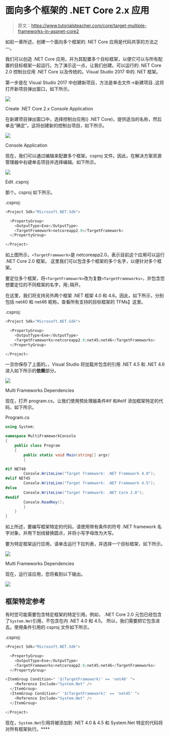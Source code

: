 # 面向多个框架的 .NET Core 2.x 应用

> 原文：<https://www.tutorialsteacher.com/core/target-multiple-frameworks-in-aspnet-core2>

如前一章所述，创建一个面向多个框架的. NET Core 应用是代码共享的方法之一。

我们可以创造 .NET Core 应用，并为其配置多个目标框架，以便它可以与所有配置的目标框架一起运行。为了演示这一点，让我们创建。可以运行的. NET Core 2.0 控制台应用 .NET Core 以及传统的。Visual Studio 2017 中的. NET 框架。

第一步是在 Visual Studio 2017 中创建新项目，方法是单击文件->新建项目..这将打开新项目弹出窗口，如下所示。

[![](img/4af71569caec9675f624910848988a02.png)](../../Content/images/core/core2-console-project.png)

Create .NET Core 2.x Console Application



在新建项目弹出窗口中，选择控制台应用() .NET Core)，提供适当的名称，然后单击“确定”。这将创建新的控制台项目，如下所示。

[![](img/91a9fa70d9c1b06d0025e98462a424fd.png)](../../Content/images/core/console-app.png)

Console Application



现在，我们可以通过编辑来配置多个框架。csproj 文件。因此，在解决方案资源管理器中右键单击项目并选择编辑<project-name>。如下所示。</project-name>

[![](img/5bbf00276c2b973b30e624e0a3b5a547.png)](../../Content/images/core/edit-csproj2.png)

Edit .csproj



那个。csproj 如下所示。

.csproj: 

```cs
<Project Sdk="Microsoft.NET.Sdk">

  <PropertyGroup>
    <OutputType>Exe</OutputType>
    <TargetFramework>netcoreapp2.0</TargetFramework>
  </PropertyGroup>

</Project> 
```

如上图所示，`<TargetFramework>`是 netcoreapp2.0，表示目前这个应用可以运行 .NET Core 2.0 框架。 这里我们可以包含多个框架的多个名字，以便针对多个框架。

要定位多个框架，将`<TargetFramework>`改为复数`<TargetFrameworks>`，并包含您想要定位的不同框架的名字，用`;`隔开。

在这里，我们将支持另外两个框架 .NET 框架 4.0 和 4.6。因此，如下所示，分别包括 net40 和 net46 昵称。查看所有支持的目标框架的 TFMs】这里。

.csproj: 

```cs
<Project Sdk="Microsoft.NET.Sdk">

  <PropertyGroup>
    <OutputType>Exe</OutputType>
    <TargetFrameworks>netcoreapp2.0;net45;net46</TargetFrameworks>
  </PropertyGroup>

</Project> 
```

一旦你保存了上面的。，Visual Studio 将加载并包含的引用 .NET 4.5 和 .NET 4.6 进入如下所示的**依赖**部分。

[![](img/aa439038856a47e203acc2431461fa11.png)](../../Content/images/core/core2-multi-frameworks-ref.png)

Multi Frameworks Dependencies



现在，打开 program.cs，让我们使用预处理器条件#if 和#elif 添加框架特定的代码，如下所示。

Program.cs 

```cs
using System;

namespace MultiFrameworkConsole
{
    public class Program
    {
        public static void Main(string[] args)
        {

#if NET40
        Console.WriteLine("Target framework: .NET Framework 4.0");
#elif NET45
        Console.WriteLine("Target framework: .NET Framework 4.5");
#else
        Console.WriteLine("Target framework: .NET Core 2.0");
#endif
        Console.ReadKey();
        }
    }
} 
```

如上所述，要编写框架特定的代码，请使用带有条件的符号 .NET framework 名字对象，并用下划线替换圆点，并将小写字母改为大写。

要为特定框架运行应用，请单击运行下拉列表，并选择一个目标框架，如下所示。

[![](img/27b34d96b44eb1632e2b25714fb480c2.png)](../../Content/images/core/run-multi-framework-app.png)

Multi Frameworks Dependencies



现在，运行该应用，您将看到以下输出。

[![](img/38b0670d3c42b98a2b53b02899bf0f5c.png)](../../Content/images/core/core2-multi-frameworks-app.png)

## 框架特定参考

有时您可能需要包含特定框架的特定引用。例如， .NET Core 2.0 元包已经包含了`System.Net`引用，不包含在内 .NET 4.0 和 4.5。 所以，我们需要把它包含进去。使用条件引用的 csproj 文件如下所示。

.csproj: 

```cs
<Project Sdk="Microsoft.NET.Sdk">

  <PropertyGroup>
    <OutputType>Exe</OutputType>
    <TargetFrameworks>netcoreapp2.0;net45;net46</TargetFrameworks>
  </PropertyGroup>

<ItemGroup Condition=" '$(TargetFramework)' == 'net40' ">
    <Reference Include="System.Net" />
  </ItemGroup>
  <ItemGroup Condition=" '$(TargetFramework)' == 'net45' ">
    <Reference Include="System.Net" />
  </ItemGroup>

</Project> 
```

现在，`System.Net`引用将被添加到 .NET 4.0 & 4.5 和 System.Net 特定的代码将对所有框架执行。****